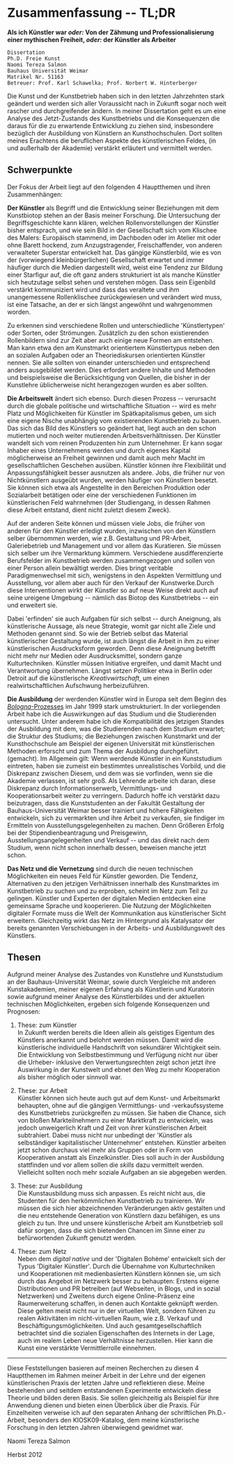 # Zusammenfassung -- TL;DR

**Als ich Künstler war *oder:* Von der Zähmung und Professionalisierung einer mythischen Freiheit, *oder:* der Künstler als Arbeiter**  

~~~~~~~~~~~~~~~~~~~~~~~~~~~~~~~~~~~~~~~~~~~~~~~~~~~~~~~~~~~~~~~~~
Dissertation  
Ph.D. Freie Kunst
Naomi Tereza Salmon
Bauhaus Universität Weimar
Matrikel Nr. 51163
Betreuer: Prof. Karl Schawelka; Prof. Norbert W. Hinterberger  
~~~~~~~~~~~~~~~~~~~~~~~~~~~~~~~~~~~~~~~~~~~~~~~~~~~~~~~~~~~~~~~~~

Die Kunst und der Kunstbetrieb haben sich in den letzten Jahrzehnten stark geändert und werden sich aller Voraussicht nach in Zukunft sogar noch weit rascher 
und durchgreifender ändern. In meiner Dissertation geht es um eine Analyse des Jetzt-Zustands des Kunstbetriebs und die Konsequenzen die daraus für die zu erwartende 
Entwicklung zu ziehen sind, insbesondere bezüglich der Ausbildung von Künstlern an Kunsthochschulen. Dort sollten meines Erachtens die beruflichen Aspekte des 
künstlerischen Feldes, (in und außerhalb der Akademie) verstärkt erläutert und vermittelt werden. 

## Schwerpunkte

Der Fokus der Arbeit liegt auf den folgenden 4 Hauptthemen und ihren Zusammenhängen:    

**Der Künstler** als Begriff und die Entwicklung seiner Beziehungen mit dem Kunstbiotop stehen an der Basis meiner Forschung. Die Untersuchung der Begriffsgeschichte kann klären, 
welchen Rollenvorstellungen der Künstler bisher entsprach, und wie sein Bild in der Gesellschaft sich vom Klischee des Malers: Europäisch stammend, im Dachboden oder im Atelier 
mit oder ohne Barett hockend, zum Anzugstragender, Freischaffender, von anderen verwalteter Superstar entwickelt hat. Das gängige Künstlerbild, wie es von der (vorwiegend kleinbürgerlichen) 
Gesellschaft erwartet und immer häufiger durch die Medien dargestellt wird, weist eine Tendenz zur Bildung einer Starfigur auf, die oft ganz anders strukturiert ist als manche Künstler 
sich heutzutage selbst sehen und verstehen mögen. Dass sein Eigenbild verstärkt kommuniziert wird und dass das veraltete und ihm unangemessene Rollenklischee zurückgewiesen und verändert 
wird muss, ist eine Tatsache, an der er sich längst angewöhnt und wahrgenommen worden. 

Zu erkennen sind verschiedene Rollen und unterschiedliche 'Künstlertypen' oder Sorten, oder Strömungen. Zusätzlich zu den schon existierenden Rollenbildern sind zur Zeit aber 
auch einige neue Formen am entstehen. Man kann etwa den am Kunstmarkt orientiertem Künstlertypus neben den an sozialen Aufgaben oder an Theoriediskursen orientierten Künstler 
nennen. Sie alle sollten von einander unterschieden und entsprechend anders ausgebildet werden. Dies erfordert andere Inhalte und Methoden und beispielsweise die Berücksichtigung 
von Quellen, die bisher in der Kunstlehre üblicherweise nicht herangezogen wurden es aber sollten.   


**Die Arbeitswelt** ändert sich ebenso. Durch diesen Prozess -- verursacht durch die globale politische und wirtschaftliche Situation -- wird es mehr Platz und Möglichkeiten für 
Künstler im Spätkapitalismus geben, um sich eine eigene Nische unabhängig vom existierenden Kunstbetrieb zu bauen. Das sich das Bild des Künstlers so geändert hat, liegt auch an 
den schon mutierten und noch weiter mutierenden Arbeitsverhältnissen. Der Künstler wandelt sich vom reinen Produzenten hin zum Unternehmer. Er kann sogar Inhaber eines Unternehmens 
werden und durch eigenes Kapital möglicherweise an Freiheit gewinnen und damit auch mehr Macht im gesellschaftlichen Geschehen ausüben. Künstler können ihre Flexibilität und 
Anpassungsfähigkeit besser ausnutzen als andere. Jobs, die früher nur von Nichtkünstlern ausgeübt wurden, werden häufiger von Künstlern besetzt. Sie können sich etwa als Angestellte 
in den Bereichen Produktion oder Sozialarbeit betätigen oder eine der verschiedenen Funktionen im künstlerischen Feld wahrnehmen (der Studiengang, in dessen Rahmen diese Arbeit entstand, 
dient nicht zuletzt diesem Zweck).  

Auf der anderen Seite können und müssen viele Jobs, die früher von anderen für den Künstler erledigt wurden, inzwischen von den Künstlern selber übernommen werden, wie z.B. Gestaltung 
und PR-Arbeit, Galeriebetrieb und Management und vor allem das Kuratieren. Sie müssen sich selber um ihre Vermarktung kümmern. Verschiedene ausdifferenzierte Berufsfelder im Kunstbetrieb 
werden zusammengezogen und sollen von einer Person allein bewältigt werden. Dies bringt veritable Paradigmenwechsel mit sich, wenigstens in den Aspekten Vermittlung und Ausstellung, vor 
allem aber auch für den Verkauf der Kunstwerke.Durch diese Interventionen wirkt der Künstler so auf neue Weise direkt auch auf seine ureigene Umgebung -- nämlich das Biotop des 
Kunstbetriebs -- ein und erweitert sie.

Dabei 'erfinden' sie auch Aufgaben für sich selbst  -- durch Aneignung, als künstlerische Aussage, als neue Strategie, womit gar nicht alle Ziele und Methoden genannt sind. So wie der 
Betrieb selbst das Material künstlerischer Gestaltung wurde, ist auch längst die Arbeit in ihm zu einer künstlerischen Ausdrucksform geworden. Denn diese Aneignung betrifft nicht mehr 
nur Medien oder Ausdrucksmittel, sondern ganze Kulturtechniken. Künstler müssen Initiative ergreifen, und damit Macht und Verantwortung übernehmen. Längst setzen Politiker etwa in Berlin 
oder Detroit auf die künstlerische *Kreativwirtschaft*, um einen realwirtschaftlichen Aufschwung herbeizuführen.  
  

**Die Ausbildung** der werdenden Künstler wird in Europa seit dem Beginn des [*Bologna*-Prozesses](www.ond.vlaanderen.be/hogeronderwijs/bologna/documents/MDC/BOLOGNA_DECLARATION1.pdf) im Jahr 1999 stark umstrukturiert. In der vorliegenden Arbeit habe ich 
die Auswirkungen auf das Studium und die Studierenden untersucht. Unter anderem habe ich die Kompatibilität des jetzigen Standes der Ausbildung mit dem, was die Studierenden nach 
dem Studium erwartet; die Struktur des Studiums; die Beziehungen zwischen Kunstmarkt und der Kunsthochschule am Beispiel der eigenen Universität mit künstlerischen Methoden 
erforscht und zum Thema der Ausbildung durchgeführt. (gemacht). Im Allgemein gilt: Wenn werdende Künstler in ein Kunststudium eintreten, haben sie zumeist ein bestimmtes unrealistisches 
Vorbild, und die Diskrepanz zwischen Diesem, und dem was sie vorfinden, wenn sie die Akademie verlassen, ist sehr groß. Als Lehrende arbeite ich daran, diese Diskrepanz durch Informationserwerb,
Vermittlungs- und Kooperationsarbeit weiter zu verringern. Dadurch hoffe ich verstärkt dazu beizutragen, dass die Kunststudenten an der Fakultät Gestaltung der Bauhaus-Universität Weimar besser 
trainiert und höhere Fähigkeiten entwickeln, sich zu vermarkten und ihre Arbeit zu verkaufen, sie findiger im Ermitteln von Ausstellungsgelegenheiten zu machen. Denn Größeren Erfolg bei der 
Stipendienbeantragung und Preisgewinn, Ausstellungsangelegenheiten und Verkauf -- und das direkt nach dem Studium, wenn nicht schon innerhalb dessen, beweisen manche jetzt schon.


**Das Netz und die Vernetzung** sind durch die neuen technischen Möglichkeiten ein neues Feld für Künstler geworden. Die Tendenz, Alternativen zu den jetzigen Verhältnissen innerhalb 
des Kunstmarktes im Kunstbetrieb zu suchen und zu erproben, scheint im Netz zum Teil zu gelingen. Künstler und Experten der digitalen Medien entdecken eine gemeinsame Sprache und kooperieren. 
Die Nutzung der Möglichkeiten digitaler Formate muss die Welt der Kommunikation aus künstlerischer Sicht erweitern. Gleichzeitig wirkt das Netz im Hintergrund als Katalysator der bereits 
genannten Verschiebungen in der Arbeits- und Ausbildungswelt des Künstlers. 



## Thesen

Aufgrund meiner Analyse des Zustandes von Kunstlehre und Kunststudium an der Bauhaus-Universität Weimar, sowie durch Vergleiche mit anderen Kunstakademien, meiner eigenen Erfahrung 
als Künstlerin und Kuratorin sowie aufgrund meiner Analyse des Künstlerbildes und der aktuellen technischen Möglichkeiten, ergeben sich folgende Konsequenzen und Prognosen: 

1. These: zum Künstler \
In Zukunft werden bereits die Ideen allein als geistiges Eigentum des Künstlers anerkannt und belohnt werden müssen. Damit wird die künstlerische individuelle Handschrift 
von sekundärer Wichtigkeit sein. Die Entwicklung von Selbstbestimmung und Verfügung nicht nur über die Urheber- inklusive den Verwertungsrechten zeigt 
schon jetzt ihre Auswirkung in der Kunstwelt und ebnet den Weg zu mehr Kooperation als bisher möglich oder sinnvoll war.  


2. These: zur Arbeit \
Künstler können sich heute auch gut auf dem Kunst- und Arbeitsmarkt behaupten, ohne auf die gängigen Vermittlungs- und -verkaufssysteme des Kunstbetriebs 
zurückgreifen zu müssen. Sie haben die Chance, sich von bloßen Markteilnehmern zu einer Marktkraft zu entwickeln, was jedoch unweigerlich Kraft und Zeit von ihrer künstlerischen Arbeit subtrahiert. 
Dabei muss nicht nur unbedingt der 'Künstler als selbständiger 
kapitalistischer Unternehmer' entstehen. Künstler arbeiten jetzt schon durchaus viel mehr als Gruppen oder in Form von Kooperativen anstatt als Einzelkünstler. Dies soll auch in der Ausbildung stattfinden und vor allem sollen die *skills* 
dazu vermittelt werden. Vielleicht sollten noch mehr soziale Aufgaben an sie abgegeben werden. 


3. These: zur Ausbildung \
Die Kunstausbildung muss sich anpassen. Es reicht nicht aus, die Studenten für den herkömmlichen Kunstbetrieb zu trainieren. Wir müssen die sich hier abzeichnenden Veränderungen aktiv 
gestalten und die neu entstehende Generation von Künstlern dazu befähigen, es uns gleich zu tun. Ihre und unsere künstlerische Arbeit am Kunstbetrieb soll dafür sorgen, dass die sich 
bietenden Chancen im Sinne einer zu befürwortenden Zukunft genutzt werden.

 
4. These: zum Netz \
Neben dem *digital native* und der 'Digitalen Bohème' entwickelt sich der Typus 'Digitaler Künstler'. Durch die Übernahme von Kulturtechniken und Kooperationen mit medienbasierten 
Künstlern können sie, um sich durch das Angebot im Netzwerk besser zu behaupten: Erstens eigene Distributionen und PR betreiben (auf Webseiten, in Blogs, und in sozial Netzwerken) 
und Zweitens durch eigene Online-Präsenz eine Raumerweiterung schaffen, in denen auch Kontakte geknüpft werden. Diese gelten meist nicht nur in der virtuellen Welt, sondern führen 
zu realen Aktivitäten im nicht-virtuellen Raum, wie z.B. Verkauf und Beschäftigungsmöglichkeiten. Und auch gesamtgesellschaftlich betrachtet sind die sozialen Eigenschaften des 
Internets in der Lage, auch im realem Leben neue Verhältnisse herzustellen. Hier kann die Kunst eine verstärkte Vermittlerrolle einnehmen.

---

Diese Feststellungen basieren auf meinen Recherchen zu diesen 4 Hauptthemen im Rahmen meiner Arbeit in der Lehre und der eigenen künstlerischen Praxis der letzten Jahre und reflektieren diese. 
Meine bestehenden und seitdem entstandenen Experimente entwickeln diese Theorie und bilden deren Basis. Sie sollen gleichzeitig als Beispiel für ihre Anwendung dienen und bieten 
einen Überblick über die Praxis. Für Einzelheiten verweise ich auf den separaten Anhang der schriftlichen Ph.D.-Arbeit, besonders den KIOSK09-Katalog, dem meine 
künstlerische Forschung in den letzten Jahren überwiegend gewidmet war. 


Naomi Tereza Salmon

Herbst 2012
